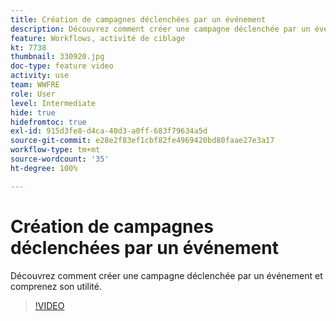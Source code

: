 ```yaml
---
title: Création de campagnes déclenchées par un événement
description: Découvrez comment créer une campagne déclenchée par un événement et comprenez son utilité.
feature: Workflows, activité de ciblage
kt: 7738
thumbnail: 330920.jpg
doc-type: feature video
activity: use
team: WWFRE
role: User
level: Intermediate
hide: true
hidefromtoc: true
exl-id: 915d3fe8-d4ca-40d3-a0ff-683f79634a5d
source-git-commit: e28e2f83ef1cbf82fe4969420bd80faae27e3a17
workflow-type: tm+mt
source-wordcount: '35'
ht-degree: 100%

---
```


# Création de campagnes déclenchées par un événement

Découvrez comment créer une campagne déclenchée par un événement et comprenez son utilité.

>[!VIDEO](https://video.tv.adobe.com/v/330920?quality=12)
